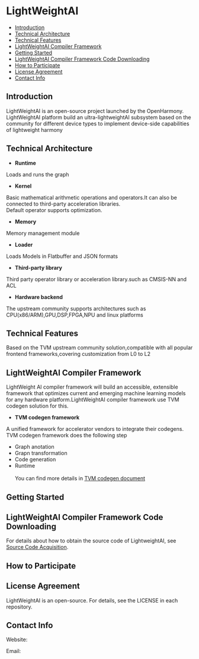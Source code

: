 # LightWeightAI<a name="EN-US_TOPIC_0000001064024128"></a>

-   [Introduction](#section1270210396435)
-   [Technical Architecture](#section2502124574318)
-   [Technical Features](#section12212842173518)
-   [LightWeightAI Compiler Framework](#section21031470109)
-   [Getting Started](#section44681652104210)
-   [LightWeightAI Compiler Framework Code Downloading](#section39011923144212)
-   [How to Participate](#section19611528174215)
-   [License Agreement](#section1245517472115)
-   [Contact Info](#section61728335424)

## Introduction<a name="section1270210396435"></a>
LightWeightAI is an open-source project launched by the OpenHarmony.<br />
LightWeightAI platform build an ultra-lightweightAI subsystem based on the community for different device types to implement device-side capabilities of lightweight harmony
       

## Technical Architecture<a name="section2502124574318"></a>

-   **Runtime**

Loads and runs the graph

-   **Kernel**

Basic mathematical arithmetic operations and operators.It can also be connected to third-party acceleration libraries.<br />
Default operator supports optimization.<br />

-   **Memory**

Memory management module

-   **Loader**

Loads Models in Flatbuffer and JSON formats

-   **Third-party library**

Third party operator library or acceleration library.such as CMSIS-NN and ACL

-   **Hardware backend**

The upstream community supports architectures such as CPU(x86/ARM),GPU,DSP,FPGA,NPU and linux platforms



## Technical Features<a name="section12212842173518"></a>
Based on the TVM upstream community solution,compatible with all popular frontend frameworks,covering customization from L0 to L2

## LightWeightAI Compiler Framework<a name="section21031470109"></a>
LightWeight AI compiler framework will build an accessible, extensible framework that optimizes current and emerging machine learning models for any hardware platform.LightWeightAI compiler framework use TVM codegen solution for this.

-   **TVM codegen framework**

A unified framework for  accelerator vendors to integrate their codegens.<br />
TVM codegen framework does the following step
-   Graph anotation
-   Grapn transformation
-   Code generation
-   Runtime<br />
<br />You can find more details in [TVM codegen document](https://tvm.apache.org/docs/dev/relay_bring_your_own_codegen.html?highlight=codegen)

## Getting Started<a name="section44681652104210"></a>



## LightWeightAI Compiler Framework Code Downloading<a name="section39011923144212"></a>

For details about how to obtain the source code of LightweightAI, see  [Source Code Acquisition](https://gitee.com/openharmony/docs/).

## How to Participate<a name="section19611528174215"></a>


## License Agreement<a name="section1245517472115"></a>

LightWeightAI is an open-source. For details, see the LICENSE in each repository.

## Contact Info<a name="section61728335424"></a>

Website:



Email:



